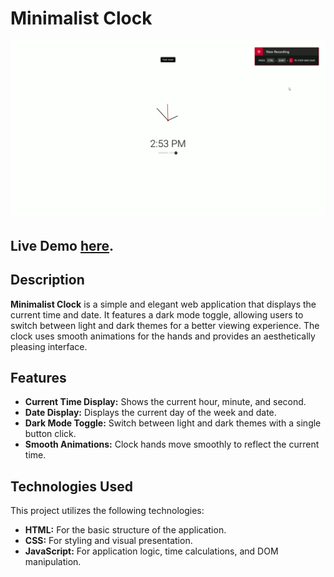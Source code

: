 # Minimalist Clock

![Minimalist Clock Demo](Assets/MinimalistClock-Demo.gif)

## Live Demo [here](https://minimalist14clock.netlify.app).

## Description

**Minimalist Clock** is a simple and elegant web application that displays the current time and date. It features a dark mode toggle, allowing users to switch between light and dark themes for a better viewing experience. The clock uses smooth animations for the hands and provides an aesthetically pleasing interface.

## Features

- **Current Time Display:** Shows the current hour, minute, and second.
- **Date Display:** Displays the current day of the week and date.
- **Dark Mode Toggle:** Switch between light and dark themes with a single button click.
- **Smooth Animations:** Clock hands move smoothly to reflect the current time.

## Technologies Used

This project utilizes the following technologies:
- **HTML:** For the basic structure of the application.
- **CSS:** For styling and visual presentation.
- **JavaScript:** For application logic, time calculations, and DOM manipulation.
